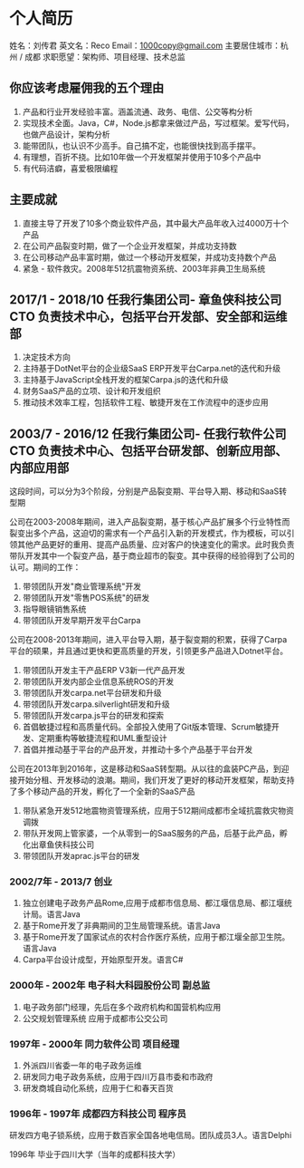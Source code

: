 # 个人简历

姓名：刘传君
英文名：Reco
Email：1000copy@gmail.com
主要居住城市：杭州 / 成都
求职愿望：架构师、项目经理、技术总监

## 你应该考虑雇佣我的五个理由

1. 产品和行业开发经验丰富。涵盖流通、政务、电信、公交等构分析
2. 实现技术全面。Java，C#，Node.js都拿来做过产品，写过框架。爱写代码，也做产品设计，架构分析
3. 能带团队，也认识不少高手。自己搞不定，也能很快找到高手摆平。
4. 有理想，百折不挠。比如10年做一个开发框架并使用于10多个产品中
5. 有代码洁癖，喜爱极限编程

## 主要成就

1. 直接主导了开发了10多个商业软件产品，其中最大产品年收入过4000万十个产品
2. 在公司产品裂变时期，做了一个企业开发框架，并成功支持数
3. 在公司移动产品丰富时期，做过一个移动开发框架，并成功支持数个产品
4. 紧急 - 软件救灾。2008年512抗震物资系统、2003年非典卫生局系统

## 2017/1 - 2018/10 任我行集团公司- 章鱼侠科技公司 CTO 负责技术中心，包括平台开发部、安全部和运维部

1. 决定技术方向
2. 主持基于DotNet平台的企业级SaaS ERP开发平台Carpa.net的迭代和升级
3. 主持基于JavaScript全栈开发的框架Carpa.js的迭代和升级
4. 财务SaaS产品的立项、设计和开发组织
5. 推动技术效率工程，包括软件工程、敏捷开发在工作流程中的逐步应用

## 2003/7 - 2016/12 任我行集团公司- 任我行软件公司 CTO 负责技术中心、包括平台研发部、创新应用部、内部应用部

这段时间，可以分为3个阶段，分别是产品裂变期、平台导入期、移动和SaaS转型期

公司在2003-2008年期间，进入产品裂变期，基于核心产品扩展多个行业特性而裂变出多个产品，这迫切的需求有一个产品引入新的开发模式，作为模板，可以引领其他产品更好的重用、提高产品质量、应对客户的快速变化的需求。此时我负责带队开发其中一个裂变产品，基于商业超市的裂变。其中获得的经验得到了公司的认可。期间的工作：
1. 带领团队开发"商业管理系统"开发
2. 带领团队开发"零售POS系统"的研发
3. 指导眼镜销售系统
4. 带领团队开发早期开发平台Carpa

公司在2008-2013年期间，进入平台导入期，基于裂变期的积累，获得了Carpa平台的硕果，并且通过更快和更高质量的开发，引领更多产品进入Dotnet平台。

1. 带领团队开发主干产品ERP V3新一代产品开发
2. 带领团队开发内部企业信息系统ROS的开发
3. 带领团队开发carpa.net平台研发和升级
4. 带领团队开发carpa.silverlight研发和升级
5. 带领团队开发carpa.js平台的研发和探索
6. 首倡敏捷过程和高质量代码。全部投入使用了Git版本管理、Scrum敏捷开发、定期重构等敏捷流程和UML重型设计
7. 首倡并推动基于平台的产品开发，并推动十多个产品基于平台开发

公司在2013年到2016年，这是移动和SaaS转型期。从以往的盒装PC产品，到迎接开始分租、开发移动的浪潮。期间，我们开发了更好的移动开发框架，帮助支持了多个移动产品的开发，孵化了一个全新的SaaS产品

1. 带队紧急开发512地震物资管理系统，应用于512期间成都市全域抗震救灾物资调拨
2. 带队开发网上管家婆，一个从零到一的SaaS服务的产品，后基于此产品，孵化出章鱼侠科技公司
3. 带领团队开发aprac.js平台的研发


### 2002/7年 - 2013/7 创业

1. 独立创建电子政务产品Rome,应用于成都市信息局、都江堰信息局、都江堰统计局。语言Java
2. 基于Rome开发了非典期间的卫生局管理系统。语言Java
3. 基于Rome开发了国家试点的农村合作医疗系统，应用于都江堰全部卫生院。语言Java
4. Carpa平台设计成型，开始原型开发。语言C#

### 2000年 - 2002年 电子科大科园股份公司 副总监

1. 电子政务部门经理，先后在多个政府机构和国营机构应用
2. 公交规划管理系统 应用于成都市公交公司

### 1997年 - 2000年 同力软件公司 项目经理

1. 外派四川省委一年的电子政务运维
2. 研发同力电子政务系统，应用于四川万县市委和市政府
3. 研发商城自动化系统，应用于仁和春天百货

### 1996年 - 1997年 成都四方科技公司 程序员

研发四方电子锁系统，应用于数百家全国各地电信局。团队成员3人。语言Delphi

1996年   毕业于四川大学（当年的成都科技大学）

